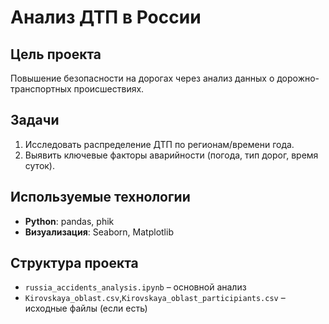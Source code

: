# Анализ ДТП в России

## Цель проекта
Повышение безопасности на дорогах через анализ данных о дорожно-транспортных происшествиях.

## Задачи
1. Исследовать распределение ДТП по регионам/времени года.
2. Выявить ключевые факторы аварийности (погода, тип дорог, время суток).


## Используемые технологии
- **Python**: pandas, phik 
- **Визуализация**: Seaborn, Matplotlib  

## Структура проекта
- `russia_accidents_analysis.ipynb` – основной анализ  
- `Kirovskaya_oblast.csv`,`Kirovskaya_oblast_participiants.csv` – исходные файлы (если есть)  
